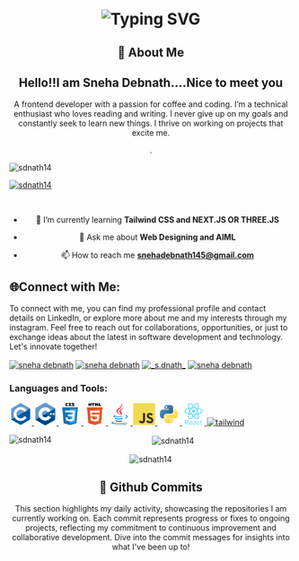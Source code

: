 <div align="center">
    <h1><img src="https://readme-typing-svg.herokuapp.com?font=Jetbrains+mono&size=40&duration=3000&color=33FF33&center=true&vCenter=true&width=435&lines=Hey..+I'm+S.DNATH;This+is..;..my+Github..;" alt="Typing SVG"/></h1>
    
</div>
<div align="center">
    <h2>🚀 About Me</h2>
    <h2>Hello!!I am Sneha Debnath....Nice to meet you</h2>
    <p>A frontend developer with a passion for coffee and coding. I’m a technical enthusiast who loves reading and writing. I never give up on my goals and constantly seek to learn new things. I thrive on working on projects that excite me.</p>.
    



<p align="left"> <img src="https://komarev.com/ghpvc/?username=sdnath14&label=Profile%20views&color=0e75b6&style=flat" alt="sdnath14" /> </p>

<p align="left"> <a href="https://github.com/ryo-ma/github-profile-trophy"><img src="https://github-profile-trophy.vercel.app/?username=sdnath14" alt="sdnath14" /></a> </p>

<p align="left"> <a href="https://twitter.com/" target="blank"><img src="https://img.shields.io/twitter/follow/?logo=twitter&style=for-the-badge" alt="" /></a> </p>

- 🌱 I’m currently learning **Tailwind CSS and NEXT.JS OR THREE.JS**

- 💬 Ask me about **Web Designing and AIML**

- 📫 How to reach me **snehadebnath145@gmail.com**

<h2 align="left">🌐Connect with Me:</h3>
<p align="left">To connect with me, you can find my professional profile and contact details on LinkedIn, or explore more about me and my interests through my instagram. Feel free to reach out for collaborations, opportunities, or just to exchange ideas about the latest in software development and technology. Let's innovate together!</p>
<p align="left">
<a href="https://www.linkedin.com/in/sneha-debnath-11a631258/" target="blank"><img align="center" src="https://raw.githubusercontent.com/rahuldkjain/github-profile-readme-generator/master/src/images/icons/Social/linked-in-alt.svg" alt="sneha debnath" height="30" width="40" /></a>
<a href="https://fb.com/sneha debnath" target="blank"><img align="center" src="https://raw.githubusercontent.com/rahuldkjain/github-profile-readme-generator/master/src/images/icons/Social/facebook.svg" alt="sneha debnath" height="30" width="40" /></a>
<a href="https://instagram.com/_s.dnath_" target="blank"><img align="center" src="https://raw.githubusercontent.com/rahuldkjain/github-profile-readme-generator/master/src/images/icons/Social/instagram.svg" alt="_s.dnath_" height="30" width="40" /></a>
<a href="https://www.leetcode.com/sneha debnath" target="blank"><img align="center" src="https://raw.githubusercontent.com/rahuldkjain/github-profile-readme-generator/master/src/images/icons/Social/leet-code.svg" alt="sneha debnath" height="30" width="40" /></a>
</p>

<h3 align="left">Languages and Tools:</h3>
<p align="left"> <a href="https://www.cprogramming.com/" target="_blank" rel="noreferrer"> <img src="https://raw.githubusercontent.com/devicons/devicon/master/icons/c/c-original.svg" alt="c" width="40" height="40"/> </a> <a href="https://www.w3schools.com/cpp/" target="_blank" rel="noreferrer"> <img src="https://raw.githubusercontent.com/devicons/devicon/master/icons/cplusplus/cplusplus-original.svg" alt="cplusplus" width="40" height="40"/> </a> <a href="https://www.w3schools.com/css/" target="_blank" rel="noreferrer"> <img src="https://raw.githubusercontent.com/devicons/devicon/master/icons/css3/css3-original-wordmark.svg" alt="css3" width="40" height="40"/> </a> <a href="https://www.w3.org/html/" target="_blank" rel="noreferrer"> <img src="https://raw.githubusercontent.com/devicons/devicon/master/icons/html5/html5-original-wordmark.svg" alt="html5" width="40" height="40"/> </a> <a href="https://www.java.com" target="_blank" rel="noreferrer"> <img src="https://raw.githubusercontent.com/devicons/devicon/master/icons/java/java-original.svg" alt="java" width="40" height="40"/> </a> <a href="https://developer.mozilla.org/en-US/docs/Web/JavaScript" target="_blank" rel="noreferrer"> <img src="https://raw.githubusercontent.com/devicons/devicon/master/icons/javascript/javascript-original.svg" alt="javascript" width="40" height="40"/> </a> <a href="https://www.python.org" target="_blank" rel="noreferrer"> <img src="https://raw.githubusercontent.com/devicons/devicon/master/icons/python/python-original.svg" alt="python" width="40" height="40"/> </a> <a href="https://reactjs.org/" target="_blank" rel="noreferrer"> <img src="https://raw.githubusercontent.com/devicons/devicon/master/icons/react/react-original-wordmark.svg" alt="react" width="40" height="40"/> </a> <a href="https://tailwindcss.com/" target="_blank" rel="noreferrer"> <img src="https://www.vectorlogo.zone/logos/tailwindcss/tailwindcss-icon.svg" alt="tailwind" width="40" height="40"/> </a> </p>

<p><img align="left" src="https://github-readme-stats.vercel.app/api/top-langs?username=sdnath14&show_icons=true&locale=en&layout=compact" alt="sdnath14" /></p>

<p>&nbsp;<img align="center" src="https://github-readme-stats.vercel.app/api?username=sdnath14&show_icons=true&locale=en" alt="sdnath14" /></p>

<p><img align="center" src="https://github-readme-streak-stats.herokuapp.com/?user=sdnath14&" alt="sdnath14" /></p>
<div align="center">
    <h2>🚀 Github Commits</h2>
      <p>This section highlights my daily activity, showcasing the repositories I am currently working on. Each commit represents progress or fixes to ongoing projects, reflecting my commitment to continuous improvement and collaborative development. Dive into the commit messages for insights into what I've been up to!</p>
  </div>
